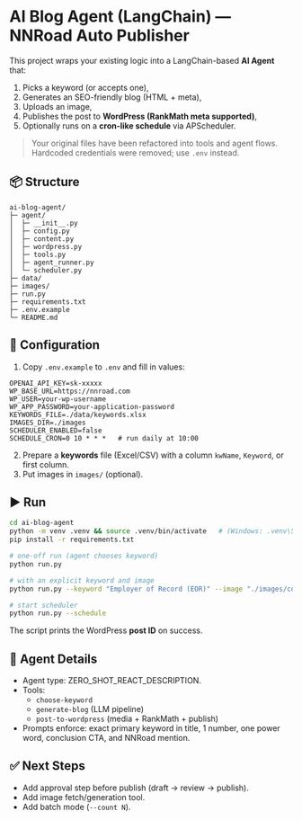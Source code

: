 # AI Blog Agent (LangChain) — NNRoad Auto Publisher

This project wraps your existing logic into a LangChain-based **AI Agent** that:
1) Picks a keyword (or accepts one),
2) Generates an SEO-friendly blog (HTML + meta),
3) Uploads an image,
4) Publishes the post to **WordPress (RankMath meta supported)**,
5) Optionally runs on a **cron-like schedule** via APScheduler.

> Your original files have been refactored into tools and agent flows. Hardcoded credentials were removed; use `.env` instead.

## 📦 Structure
```
ai-blog-agent/
├─ agent/
│  ├─ __init__.py
│  ├─ config.py
│  ├─ content.py
│  ├─ wordpress.py
│  ├─ tools.py
│  ├─ agent_runner.py
│  └─ scheduler.py
├─ data/
├─ images/
├─ run.py
├─ requirements.txt
├─ .env.example
└─ README.md
```

## 🔐 Configuration
1. Copy `.env.example` to `.env` and fill in values:
```
OPENAI_API_KEY=sk-xxxxx
WP_BASE_URL=https://nnroad.com
WP_USER=your-wp-username
WP_APP_PASSWORD=your-application-password
KEYWORDS_FILE=./data/keywords.xlsx
IMAGES_DIR=./images
SCHEDULER_ENABLED=false
SCHEDULE_CRON=0 10 * * *   # run daily at 10:00
```
2. Prepare a **keywords** file (Excel/CSV) with a column `kwName`, `Keyword`, or first column.
3. Put images in `images/` (optional).

## ▶️ Run
```bash
cd ai-blog-agent
python -m venv .venv && source .venv/bin/activate   # (Windows: .venv\Scripts\activate)
pip install -r requirements.txt

# one-off run (agent chooses keyword)
python run.py

# with an explicit keyword and image
python run.py --keyword "Employer of Record (EOR)" --image "./images/cover.jpg"

# start scheduler
python run.py --schedule
```
The script prints the WordPress **post ID** on success.

## 🧠 Agent Details
- Agent type: ZERO_SHOT_REACT_DESCRIPTION.
- Tools:
  - `choose-keyword`
  - `generate-blog` (LLM pipeline)
  - `post-to-wordpress` (media + RankMath + publish)
- Prompts enforce: exact primary keyword in title, 1 number, one power word, conclusion CTA, and NNRoad mention.

## ✅ Next Steps
- Add approval step before publish (draft -> review -> publish).
- Add image fetch/generation tool.
- Add batch mode (`--count N`).
